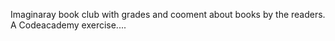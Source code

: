 Imaginaray book club with grades and cooment about books by the readers. A Codeacademy exercise....
